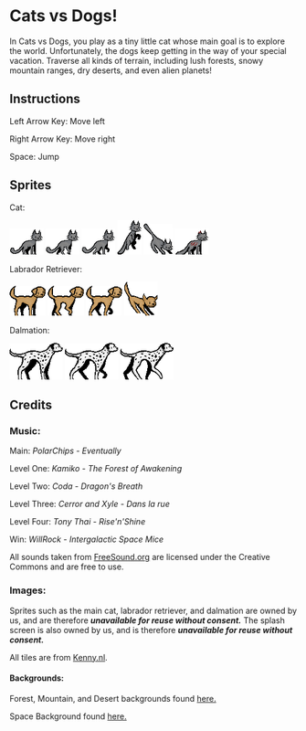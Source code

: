 # Cats vs Dogs!

In Cats vs Dogs, you play as a tiny little cat whose main goal is to explore the world. Unfortunately, the dogs keep getting in the way of your special vacation. Traverse all kinds of terrain, including lush forests, snowy mountain ranges, dry deserts, and even alien planets!

## Instructions

Left Arrow Key: Move left

Right Arrow Key: Move right

Space: Jump

## Sprites

Cat:

![Cat](/assets/images/characters/hero/cat.png)
![Cat_walk](/assets/images/characters/hero/cat_walk_1.png)
![Cat_walk_2](/assets/images/characters/hero/cat_walk_2.png)
![Cat_jump](/assets/images/characters/hero/cat_jump.png)
![Cat_fall](/assets/images/characters/hero/cat_fall.png)
![Cat_hurt](/assets/images/characters/hero/cat_hurt.png)

Labrador Retriever:

![Dog_1](/assets/images/characters/enemy/dog.png)
![Dog_1_walk_1](/assets/images/characters/enemy/dog_walk_1.png)
![Dog_1_walk_2](/assets/images/characters/enemy/dog_walk_2.png)
![Dog_1_fall](/assets/images/characters/enemy/dog_fall.png)

Dalmation:

![Dog_2](/assets/images/characters/enemy/dog_2.png)
![Dog_2_walk_1](/assets/images/characters/enemy/dog_2_walk_1.png)
![Dog_2_walk_2](/assets/images/characters/enemy/dog_2_walk_2.png)

## Credits

### Music:

Main: *PolarChips - Eventually*

Level One: *Kamiko - The Forest of Awakening*

Level Two: *Coda - Dragon's Breath*

Level Three: *Cerror and Xyle - Dans la rue*

Level Four: *Tony Thai - Rise'n'Shine*

Win: *WillRock - Intergalactic Space Mice*

All sounds taken from [FreeSound.org](https://freesound.org/) are licensed under the Creative Commons and are free to use.

### Images:

Sprites such as the main cat, labrador retriever, and dalmation are owned by us, and are therefore ***unavailable for reuse without consent.*** The splash screen is also owned by us, and is therefore ***unavailable for reuse without consent.***

All tiles are from [Kenny.nl](https://www.kenney.nl/).

#### Backgrounds:

Forest, Mountain, and Desert backgrounds found [here.](https://opengameart.org/)

Space Background found [here.](https://pngtree.com/freebackground/aesthetic-universe-starry-background_142975.html)


